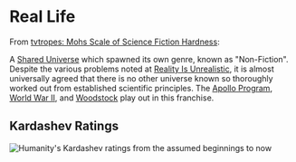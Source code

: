 # Real Life

From [tvtropes: Mohs Scale of Science Fiction Hardness](https://tvtropes.org/pmwiki/pmwiki.php/SlidingScale/MohsScaleOfScienceFictionHardness):

A [Shared Universe](https://tvtropes.org/pmwiki/pmwiki.php/Main/SharedUniverse) which spawned its own genre, known as "Non-Fiction". 
Despite the various problems noted at [Reality Is Unrealistic](https://tvtropes.org/pmwiki/pmwiki.php/Main/RealityIsUnrealistic), it is almost universally agreed that there is no other universe known so thoroughly worked out from established scientific principles. 
The [Apollo Program](https://tvtropes.org/pmwiki/pmwiki.php/UsefulNotes/NASA), [World War II](https://tvtropes.org/pmwiki/pmwiki.php/UsefulNotes/WorldWarII), and [Woodstock](https://tvtropes.org/pmwiki/pmwiki.php/Film/Woodstock) play out in this franchise.

## Kardashev Ratings 

![Humanity's Kardashev ratings from the assumed beginnings to now](https://github.com/wolfspelz/futr/raw/main/data/universes/Reality/HumanityKardashev.jpg "Kardashev ratings from the assumed beginnings to now")